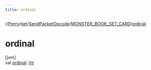 ```yaml
---
title: ordinal
---
```

//[Perry](../../../../index.html)/[net](../../index.html)/[SendPacketOpcode](../index.html)/[MONSTER_BOOK_SET_CARD](index.html)/[ordinal](ordinal.html)



# ordinal



[jvm]\
val [ordinal](ordinal.html): [Int](https://kotlinlang.org/api/latest/jvm/stdlib/kotlin/-int/index.html)




